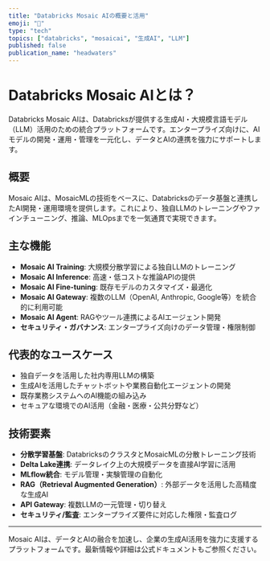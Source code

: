 ```yaml
---
title: "Databricks Mosaic AIの概要と活用"
emoji: "🌱"
type: "tech"
topics: ["databricks", "mosaicai", "生成AI", "LLM"]
published: false
publication_name: "headwaters"
---
```


# Databricks Mosaic AIとは？

Databricks Mosaic AIは、Databricksが提供する生成AI・大規模言語モデル（LLM）活用のための統合プラットフォームです。エンタープライズ向けに、AIモデルの開発・運用・管理を一元化し、データとAIの連携を強力にサポートします。

## 概要

Mosaic AIは、MosaicMLの技術をベースに、Databricksのデータ基盤と連携したAI開発・運用環境を提供します。これにより、独自LLMのトレーニングやファインチューニング、推論、MLOpsまでを一気通貫で実現できます。

## 主な機能

- **Mosaic AI Training**: 大規模分散学習による独自LLMのトレーニング
- **Mosaic AI Inference**: 高速・低コストな推論APIの提供
- **Mosaic AI Fine-tuning**: 既存モデルのカスタマイズ・最適化
- **Mosaic AI Gateway**: 複数のLLM（OpenAI, Anthropic, Google等）を統合的に利用可能
- **Mosaic AI Agent**: RAGやツール連携によるAIエージェント開発
- **セキュリティ・ガバナンス**: エンタープライズ向けのデータ管理・権限制御

## 代表的なユースケース

- 独自データを活用した社内専用LLMの構築
- 生成AIを活用したチャットボットや業務自動化エージェントの開発
- 既存業務システムへのAI機能の組み込み
- セキュアな環境でのAI活用（金融・医療・公共分野など）

## 技術要素

- **分散学習基盤**: DatabricksのクラスタとMosaicMLの分散トレーニング技術
- **Delta Lake連携**: データレイク上の大規模データを直接AI学習に活用
- **MLflow統合**: モデル管理・実験管理の自動化
- **RAG（Retrieval Augmented Generation）**: 外部データを活用した高精度な生成AI
- **API Gateway**: 複数LLMの一元管理・切り替え
- **セキュリティ/監査**: エンタープライズ要件に対応した権限・監査ログ

---
Mosaic AIは、データとAIの融合を加速し、企業の生成AI活用を強力に支援するプラットフォームです。最新情報や詳細は公式ドキュメントもご参照ください。

